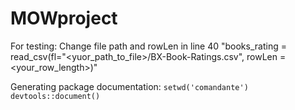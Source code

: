 # MOWproject

For testing:
Change file path and rowLen in line 40
  "books_rating = read_csv(fl="<yuor_path_to_file>/BX-Book-Ratings.csv", rowLen = <your_row_length>)"

Generating package documentation:
`setwd('comandante')`
`devtools::document()`
